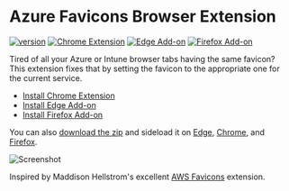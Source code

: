 # Azure Favicons Browser Extension

[![version](https://img.shields.io/github/v/release/pl4nty/azure-favicons?display_name=tag&include_prereleases&sort=semver&logo=github&logoColor=white&color=success)](https://github.com/pl4nty/azure-favicons/releases)
[![Chrome Extension](https://img.shields.io/chrome-web-store/users/hmgddgaakbfbopdgimejdjhkpobgdhae?logo=google%20chrome&logoColor=white&label=chrome%20users&color=success)](https://chrome.google.com/webstore/detail/azure-tab-icons/hmgddgaakbfbopdgimejdjhkpobgdhae)
[![Edge Add-on](https://img.shields.io/badge/dynamic/json?url=https%3A%2F%2Fmicrosoftedge.microsoft.com%2Faddons%2Fgetproductdetailsbycrxid%2Fklafhpmolhbpidjmfkappoicpifecfdc&query=%24.activeInstallCount&logo=microsoft%20edge&logoColor=white&label=edge%20users&color=success)](https://microsoftedge.microsoft.com/addons/detail/azure-tab-icons/klafhpmolhbpidjmfkappoicpifecfdc)
[![Firefox Add-on](https://img.shields.io/amo/users/azure-tab-icons?logo=firefox%20browser&logoColor=white&label=firefox%20users&color=success)](https://addons.mozilla.org/en-US/firefox/addon/azure-tab-icons)

Tired of all your Azure or Intune browser tabs having the same favicon? This extension fixes that by setting the favicon to the appropriate one for the current service.

- [Install Chrome Extension](https://chrome.google.com/webstore/detail/azure-tab-icons/hmgddgaakbfbopdgimejdjhkpobgdhae)
- [Install Edge Add-on](https://microsoftedge.microsoft.com/addons/detail/azure-tab-icons/klafhpmolhbpidjmfkappoicpifecfdc)
- [Install Firefox Add-on](https://addons.mozilla.org/en-US/firefox/addon/azure-tab-icons)

You can also [download the zip](https://github.com/pl4nty/azure-favicons/releases) and sideload it on [Edge](https://learn.microsoft.com/en-us/microsoft-edge/extensions-chromium/getting-started/extension-sideloading), [Chrome](https://developer.chrome.com/docs/extensions/mv2/getstarted/#manifest), and [Firefox](https://developer.mozilla.org/en-US/docs/Mozilla/Add-ons/WebExtensions/Your_first_WebExtension#installing).

![Screenshot](https://raw.githubusercontent.com/pl4nty/azure-favicons/main/assets/screenshot2.png)

Inspired by Maddison Hellstrom's excellent [AWS Favicons](https://github.com/b0o/aws-favicons-webextension/) extension.
